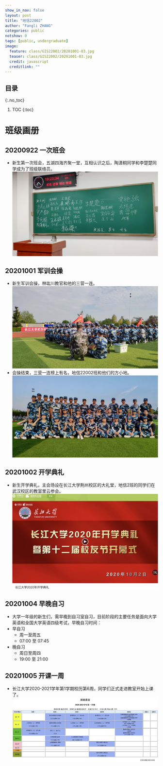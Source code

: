 ```yaml
---
show_in_nav: false
layout: post
title: "地信22002"
author: "Fangli ZHANG"
categories: public
notshow: 0
tags: [public, undergraduate]
image:
  feature: class/GIS22002/20201001-03.jpg
  teaser: class/GIS22002/20201001-03.jpg
  credit: javascript
  creditlink: ""
---
```


## 目录
{:.no_toc}
1. TOC
{:toc}


# 班级画册

## 20200922 一次班会

+   新生第一次班会，五湖四海齐聚一堂，互相认识之后，陶潇桐同学和李楚楚同学成为了班级联络员。
![长江大学武汉校区武教B312教室](../assets/img/class/GIS22002/20200922-01.jpg "长江大学武汉校区武教B312教室")

## 20201001 军训会操
+   新生军训会操，林竑川教官和他的三营一连。
![长江大学武汉校区运动场](../assets/img/class/GIS22002/20201001-01.jpg "长江大学武汉校区运动场")
+   会操结束，三营一连榜上有名，地信22002班和他们的方小地。
![长江大学武汉校区运动场](../assets/img/class/GIS22002/20201001-02.jpg "长江大学武汉校区运动场")

## 20201002 开学典礼
+   新生开学典礼，主会场设在长江大学荆州校区的大礼堂，地信2班的同学们在武汉校区的教室里云参会。
![长江大学武汉校区武教B106](../assets/img/class/GIS22002/20201002-01.jpg "长江大学武汉校区武教B106")

## 20201004 早晚自习
+ 大学一年级的新生们，需早晚到自习室自习，目前阶段的主要任务是面向大学英语和全国大学英语四级考试，早晚自习时间：
+ 早自习
  - 周一至周五
  - 07:00 至 07:45
+ 晚自习
  - 周日至周四
  - 19:00 至 21:00

## 20201005 开课一周
+   长江大学2020-2021学年第1学期校历第6周，同学们正式走进教室开始上课了。
![长江大学武汉校区武教A309](../assets/img/class/GIS22002/20201005-01.jpg "长江大学武汉校区武教A309")
